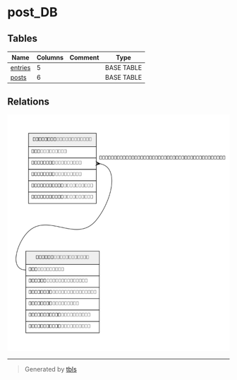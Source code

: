 # post_DB

## Tables

| Name | Columns | Comment | Type |
| ---- | ------- | ------- | ---- |
| [entries](entries.md) | 5 |  | BASE TABLE |
| [posts](posts.md) | 6 |  | BASE TABLE |

## Relations

![er](schema.png)

---

> Generated by [tbls](https://github.com/k1LoW/tbls)
